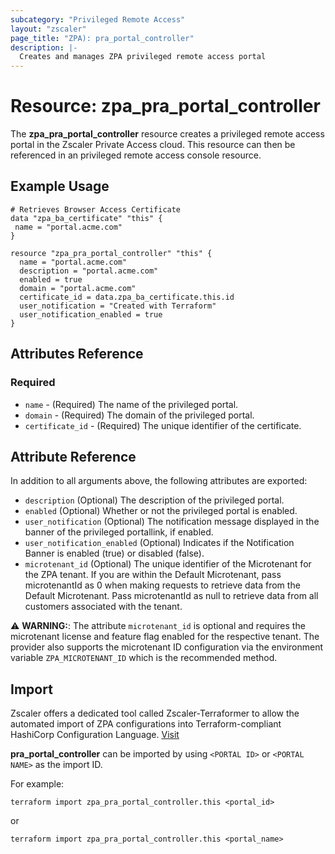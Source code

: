 ```yaml
---
subcategory: "Privileged Remote Access"
layout: "zscaler"
page_title: "ZPA): pra_portal_controller"
description: |-
  Creates and manages ZPA privileged remote access portal
---
```


# Resource: zpa_pra_portal_controller

The **zpa_pra_portal_controller** resource creates a privileged remote access portal in the Zscaler Private Access cloud. This resource can then be referenced in an privileged remote access console resource.

## Example Usage

```hcl
# Retrieves Browser Access Certificate
data "zpa_ba_certificate" "this" {
 name = "portal.acme.com"
}

resource "zpa_pra_portal_controller" "this" {
  name = "portal.acme.com"
  description = "portal.acme.com"
  enabled = true
  domain = "portal.acme.com"
  certificate_id = data.zpa_ba_certificate.this.id
  user_notification = "Created with Terraform"
  user_notification_enabled = true
}
```

## Attributes Reference

### Required

* `name` - (Required) The name of the privileged portal.
* `domain` - (Required) The domain of the privileged portal.
* `certificate_id` - (Required) The unique identifier of the certificate.
## Attribute Reference

In addition to all arguments above, the following attributes are exported:

* `description` (Optional) The description of the privileged portal.
* `enabled` (Optional) Whether or not the privileged portal is enabled.
* `user_notification` (Optional) The notification message displayed in the banner of the privileged portallink, if enabled.
* `user_notification_enabled` (Optional) Indicates if the Notification Banner is enabled (true) or disabled (false).
* `microtenant_id` (Optional) The unique identifier of the Microtenant for the ZPA tenant. If you are within the Default Microtenant, pass microtenantId as 0 when making requests to retrieve data from the Default Microtenant. Pass microtenantId as null to retrieve data from all customers associated with the tenant.

⚠️ **WARNING:**: The attribute ``microtenant_id`` is optional and requires the microtenant license and feature flag enabled for the respective tenant. The provider also supports the microtenant ID configuration via the environment variable `ZPA_MICROTENANT_ID` which is the recommended method.

## Import

Zscaler offers a dedicated tool called Zscaler-Terraformer to allow the automated import of ZPA configurations into Terraform-compliant HashiCorp Configuration Language.
[Visit](https://github.com/zscaler/zscaler-terraformer)

**pra_portal_controller** can be imported by using `<PORTAL ID>` or `<PORTAL NAME>` as the import ID.

For example:

```shell
terraform import zpa_pra_portal_controller.this <portal_id>
```

or

```shell
terraform import zpa_pra_portal_controller.this <portal_name>
```
